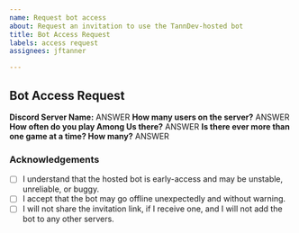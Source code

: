 ```yaml
---
name: Request bot access
about: Request an invitation to use the TannDev-hosted bot
title: Bot Access Request
labels: access request
assignees: jftanner

---
```


## Bot Access Request
<!-- 
Please answer the following questions honestly, so we keep the bot running smoothly. 

You can just double-click "ANSWER" and replace it with your answers.
-->

**Discord Server Name:** ANSWER
**How many users on the server?** ANSWER
**How often do you play Among Us there?** ANSWER
**Is there ever more than one game at a time? How many?** ANSWER

### Acknowledgements
<!--
Please put an x in each of the brackets below to confirm that you've read and agree to the statement.

It should look like:
- [x] "Blah blah blah"
-->

- [ ] I understand that the hosted bot is early-access and may be unstable, unreliable, or buggy.
- [ ] I accept that the bot may go offline unexpectedly and without warning.
- [ ] I will not share the invitation link, if I receive one, and I will not add the bot to any other servers.

